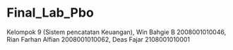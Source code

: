 # Final_Lab_Pbo
Kelompok 9 (Sistem pencatatan Keuangan), Win Bahgie B 2008001010046, Rian Farhan Alfian 2008001010062, Deas Fajar 2108001010001
